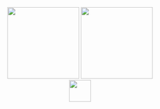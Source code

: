 <div style="display: inline_block" align="center">
  <img height="165em" src= "https://github-readme-stats.vercel.app/api?username=LucasRossi3&theme=tokyonight"/>
  <img height="165em" src= "https://github-readme-stats.vercel.app/api/top-langs/?username=LucasRossi3&hide=html&layout=compact&theme=tokyonight"/>
</div>

<div style="display: inline_block" align="center">
  <img height="50em" src="https://cdn.jsdelivr.net/gh/devicons/devicon/icons/c/c-original.svg" />
</div>


